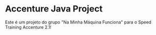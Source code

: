 # Accenture Java Project
Este é um projeto do grupo "Na Minha Máquina Funciona" para o Speed Training Accenture 2.1!
